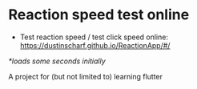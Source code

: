 # Reaction speed test online

- Test reaction speed / test click speed online: https://dustinscharf.github.io/ReactionApp/#/  

_*loads some seconds initially_  

A project for (but not limited to) learning flutter 
